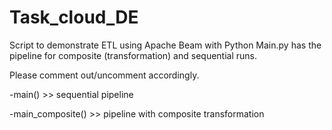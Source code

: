 # Task_cloud_DE
Script to demonstrate ETL using Apache Beam with Python
Main.py has the pipeline for composite (transformation) and sequential runs. 

Please comment out/uncomment accordingly.

-main() >> sequential pipeline

-main_composite() >> pipeline with composite transformation
